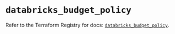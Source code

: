 # `databricks_budget_policy`

Refer to the Terraform Registry for docs: [`databricks_budget_policy`](https://registry.terraform.io/providers/databricks/databricks/1.74.0/docs/resources/budget_policy).

